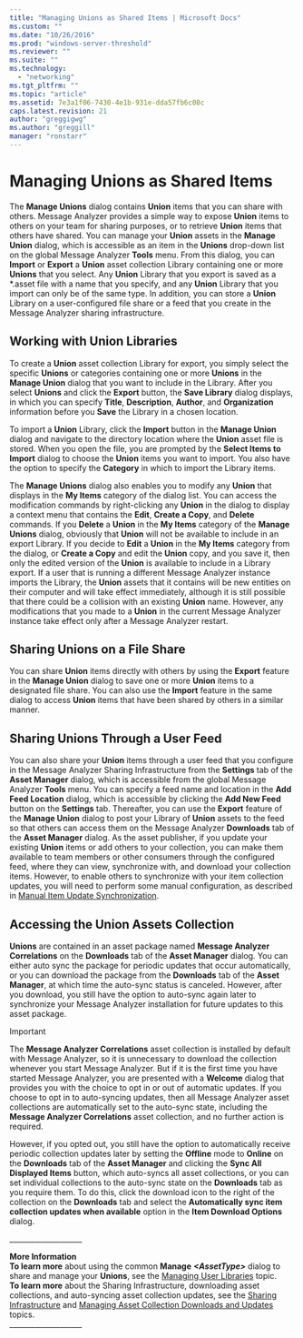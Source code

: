 ```yaml
---
title: "Managing Unions as Shared Items | Microsoft Docs"
ms.custom: ""
ms.date: "10/26/2016"
ms.prod: "windows-server-threshold"
ms.reviewer: ""
ms.suite: ""
ms.technology: 
  - "networking"
ms.tgt_pltfrm: ""
ms.topic: "article"
ms.assetid: 7e3a1f06-7430-4e1b-931e-dda57fb6c08c
caps.latest.revision: 21
author: "greggigwg"
ms.author: "greggill"
manager: "ronstarr"
---
```

# Managing Unions as Shared Items
The **Manage Unions** dialog contains **Union** items that you can share with others. Message Analyzer provides a simple way to expose **Union** items to others on your team for sharing purposes, or to retrieve **Union** items that others have shared. You can manage your **Union** assets in the **Manage Union** dialog, which is accessible as an item in the **Unions** drop-down list on the global Message Analyzer **Tools** menu. From this dialog, you can **Import** or **Export** a **Union** asset collection Library containing one or more **Unions** that you select. Any **Union** Library that you export is saved as a \*.asset file with a name that you specify, and any **Union** Library that you import can only be of the same type. In addition, you can store a **Union** Library on a user-configured file share or a feed that you create in the Message Analyzer sharing infrastructure.  
  
## Working with Union Libraries  
 To create a **Union** asset collection Library for export, you simply select the specific **Unions** or categories containing one or more **Unions** in the **Manage Union** dialog that you want to include in the Library. After you select **Unions** and click the **Export** button, the **Save Library** dialog displays, in which you can specify **Title**, **Description**, **Author**, and **Organization** information before you **Save** the Library in a chosen location.  
  
 To import a **Union** Library, click the **Import** button in the **Manage Union** dialog and navigate to the directory location where the **Union** asset file is stored. When you open the file, you are prompted by the **Select Items to Import** dialog to choose the **Union** items you want to import. You also have the option to specify the **Category** in which to import the Library items.  
  
 The **Manage Unions** dialog also enables you to modify any **Union** that displays in the **My Items** category of the dialog list. You can access the modification commands by right-clicking any **Union** in the dialog to display a context menu that contains the **Edit**, **Create a Copy**, and **Delete** commands. If you **Delete** a **Union** in the **My Items** category of the **Manage Unions** dialog, obviously that **Union** will not be available to include in an export Library. If you decide to **Edit** a **Union** in the **My Items** category from the dialog, or **Create a Copy** and edit the **Union** copy, and you save it, then only the edited version of the **Union** is available to include in a Library export. If a user that is running a different Message Analyzer instance imports the Library, the **Union** assets that it contains will be new entities on their computer and will take effect immediately, although it is still possible that there could be a collision with an existing **Union** name. However, any modifications that you made to a **Union** in the current Message Analyzer instance take effect only after a Message Analyzer restart.  
  
## Sharing Unions on a File Share  
 You can share **Union** items directly with others by using the **Export** feature in the **Manage Union** dialog to save one or more **Union** items to a designated file share. You can also use the **Import** feature in the same dialog to access **Union** items that have been shared by others in a similar manner.  
  
## Sharing Unions Through a User Feed  
 You can also share your **Union** items through a user feed that you configure in the Message Analyzer Sharing Infrastructure from the **Settings** tab of the **Asset Manager** dialog, which is accessible from the global Message Analyzer **Tools** menu. You can specify a feed name and location in the **Add Feed Location** dialog, which is accessible by clicking the **Add New Feed** button on the **Settings** tab. Thereafter, you can use the **Export** feature of the **Manage Union** dialog to post your Library of **Union** assets to the feed so that others can access them on the Message Analyzer **Downloads** tab of the **Asset Manager** dialog. As the asset publisher, if you update your existing **Union** items or add others to your collection, you can make them available to team members or other consumers through the configured feed, where they can view, synchronize with, and download your collection items. However, to enable others to synchronize with your item collection updates, you will need to perform some manual configuration, as described in [Manual Item Update Synchronization](manual-item-update-synchronization.md).  
  
## Accessing the Union Assets Collection  
 **Unions** are contained in an asset package named **Message Analyzer Correlations** on the **Downloads** tab of the **Asset Manager** dialog. You can either auto sync the package for periodic updates that occur automatically, or you can download the package from the **Downloads** tab of the **Asset Manager**, at which time the auto-sync status is canceled. However, after you download, you still have the option to auto-sync again later to synchronize your Message Analyzer installation for future updates to this asset package.  
  
> [!IMPORTANT]
>  The **Message Analyzer Correlations** asset collection is installed by default with Message Analyzer, so it is unnecessary to download the collection whenever you start Message Analyzer. But if it is the first time you have started Message Analyzer, you are presented with a **Welcome** dialog that provides you with the choice to opt in or out of automatic updates. If you choose to opt in to auto-syncing updates, then all Message Analyzer asset collections are automatically set to the auto-sync state, including the **Message Analyzer Correlations** asset collection, and no further action is required.  
  
 However, if you opted out, you still have the option to automatically receive periodic collection updates later by setting the **Offline** mode to **Online** on the **Downloads** tab of the **Asset Manager** and clicking the **Sync All Displayed Items** button, which auto-syncs all asset collections, or you can set individual collections to the auto-sync state on the **Downloads** tab as you require them. To do this, click the download icon to the right of the collection on the **Downloads** tab and select the **Automatically sync item collection updates when available** option in the **Item Download Options** dialog.  
  
 ___________________\_  
  
 **More Information**   
 **To learn more** about using the common **Manage** ***\<AssetType>*** dialog to share and manage your **Unions**, see the [Managing User Libraries](managing-user-libraries.md) topic.  
**To learn more** about the Sharing Infrastructure, downloading asset collections, and auto-syncing asset collection updates, see the [Sharing Infrastructure](sharing-infrastructure.md) and [Managing Asset Collection Downloads and Updates](managing-asset-collection-downloads-and-updates.md) topics.  
___________________\_